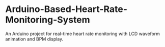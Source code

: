 # Arduino-Based-Heart-Rate-Monitoring-System
An Arduino project for real-time heart rate monitoring with LCD waveform animation and BPM display.
